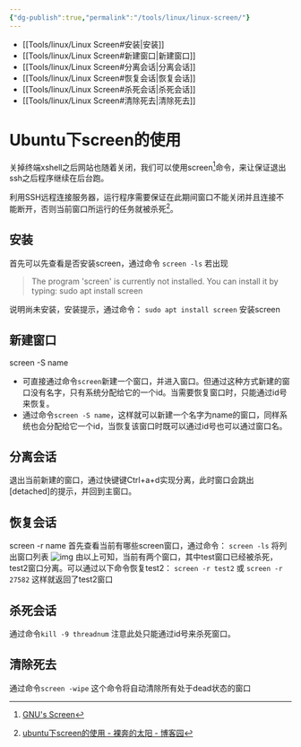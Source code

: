 ```yaml
---
{"dg-publish":true,"permalink":"/tools/linux/linux-screen/"}
---
```



- [[Tools/linux/Linux Screen#安装\|安装]]
- [[Tools/linux/Linux Screen#新建窗口\|新建窗口]]
- [[Tools/linux/Linux Screen#分离会话\|分离会话]]
- [[Tools/linux/Linux Screen#恢复会话\|恢复会话]]
- [[Tools/linux/Linux Screen#杀死会话\|杀死会话]]
- [[Tools/linux/Linux Screen#清除死去\|清除死去]]

# Ubuntu下screen的使用

关掉终端xshell之后网站也随着关闭，我们可以使用screen[^1]命令，来让保证退出ssh之后程序继续在后台跑。

利用SSH远程连接服务器，运行程序需要保证在此期间窗口不能关闭并且连接不能断开，否则当前窗口所运行的任务就被杀死[^2]。

## 安装
首先可以先查看是否安装screen，通过命令
`screen -ls`
若出现

> The program 'screen' is currently not installed. You can install it by typing:
> sudo apt install screen

说明尚未安装，安装提示，通过命令：
`sudo apt install screen` 安装screen

## 新建窗口
screen -S name
- 可直接通过命令`screen`新建一个窗口，并进入窗口。但通过这种方式新建的窗口没有名字，只有系统分配给它的一个id。当需要恢复窗口时，只能通过id号来恢复。
- 通过命令`screen -S name`，这样就可以新建一个名字为name的窗口，同样系统也会分配给它一个id，当恢复该窗口时既可以通过id号也可以通过窗口名。

## 分离会话
退出当前新建的窗口，通过快键键Ctrl+a+d实现分离，此时窗口会跳出[detached]的提示，并回到主窗口。

## 恢复会话
screen -r name
首先查看当前有哪些screen窗口，通过命令：
`screen -ls` 将列出窗口列表
![img](https://img2018.cnblogs.com/blog/787798/201810/787798-20181026175344791-956631152.png)
由以上可知，当前有两个窗口，其中test窗口已经被杀死，test2窗口分离。可以通过以下命令恢复test2：
`screen -r test2` 或 `screen -r 27582`
这样就返回了test2窗口

## 杀死会话
通过命令`kill -9 threadnum`
注意此处只能通过id号来杀死窗口。

## 清除死去
通过命令`screen -wipe`
这个命令将自动清除所有处于dead状态的窗口


[^1]: [GNU's Screen](http://www.gnu.org/software/screen/)
[^2]: [ubuntu下screen的使用 - 裸奔的太阳 - 博客园](https://www.cnblogs.com/quan-coder/p/9857883.html)